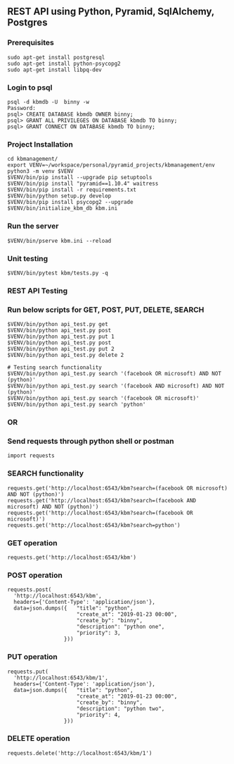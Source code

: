 
## REST API using Python, Pyramid, SqlAlchemy, Postgres

### Prerequisites
```
sudo apt-get install postgresql
sudo apt-get install python-psycopg2
sudo apt-get install libpq-dev
```

### Login to psql
```
psql -d kbmdb -U  binny -w
Password:
psql> CREATE DATABASE kbmdb OWNER binny;
psql> GRANT ALL PRIVILEGES ON DATABASE kbmdb TO binny;
psql> GRANT CONNECT ON DATABASE kbmdb TO binny;

```

### Project Installation
```
cd kbmanagement/
export VENV=~/workspace/personal/pyramid_projects/kbmanagement/env
python3 -m venv $VENV
$VENV/bin/pip install --upgrade pip setuptools
$VENV/bin/pip install "pyramid==1.10.4" waitress
$VENV/bin/pip install -r requirements.txt
$VENV/bin/python setup.py develop
$VENV/bin/pip install psycopg2 --upgrade
$VENV/bin/initialize_kbm_db kbm.ini
```

### Run the server
```
$VENV/bin/pserve kbm.ini --reload
```

### Unit testing
```
$VENV/bin/pytest kbm/tests.py -q
```

### REST API Testing

### Run below scripts for GET, POST, PUT, DELETE, SEARCH
```
$VENV/bin/python api_test.py get
$VENV/bin/python api_test.py post
$VENV/bin/python api_test.py put 1
$VENV/bin/python api_test.py post
$VENV/bin/python api_test.py put 2
$VENV/bin/python api_test.py delete 2

# Testing search functionality
$VENV/bin/python api_test.py search '(facebook OR microsoft) AND NOT (python)'
$VENV/bin/python api_test.py search '(facebook AND microsoft) AND NOT (python)'
$VENV/bin/python api_test.py search '(facebook OR microsoft)'
$VENV/bin/python api_test.py search 'python'

```

### OR

### Send requests through python shell or postman

```
import requests
```

### SEARCH functionality
```
requests.get('http://localhost:6543/kbm?search=(facebook OR microsoft) AND NOT (python)')
requests.get('http://localhost:6543/kbm?search=(facebook AND microsoft) AND NOT (python)')
requests.get('http://localhost:6543/kbm?search=(facebook OR microsoft)')
requests.get('http://localhost:6543/kbm?search=python')
```

### GET operation
```
requests.get('http://localhost:6543/kbm')
```

### POST operation
```
requests.post(
  'http://localhost:6543/kbm',
  headers={'Content-Type': 'application/json'},
  data=json.dumps({   "title": "python",
                      "create_at": "2019-01-23 00:00",
                      "create_by": "binny",
                      "description": "python one",
                      "priority": 3,
                  }))
```

### PUT operation
```
requests.put(
  'http://localhost:6543/kbm/1',
  headers={'Content-Type': 'application/json'},
  data=json.dumps({   "title": "python",
                      "create_at": "2019-01-23 00:00",
                      "create_by": "binny",
                      "description": "python two",
                      "priority": 4,
                  }))
```

### DELETE operation
```
requests.delete('http://localhost:6543/kbm/1')
```

